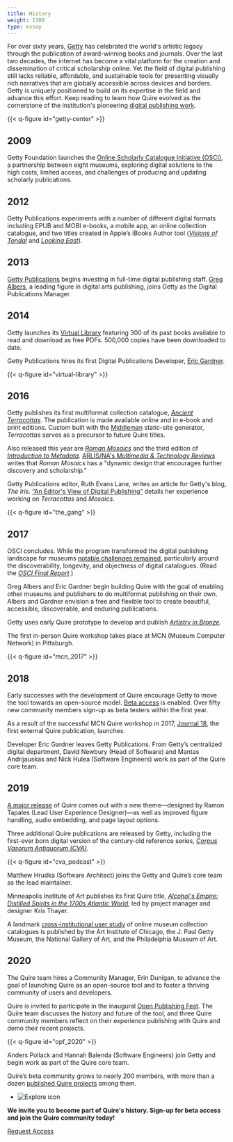 ```yaml
---
title: History
weight: 1300
type: essay
---
```


For over sixty years, [Getty](https://www.getty.edu/) has celebrated the world's artistic legacy through the publication of award-winning books and journals. Over the last two decades, the internet has become a vital platform for the creation and dissemination of critical scholarship online. Yet the field of digital publishing still lacks reliable, affordable, and sustainable tools for presenting visually rich narratives that are globally accessible across devices and borders. Getty is uniquely positioned to build on its expertise in the field and advance this effort. Keep reading to learn how Quire evolved as the cornerstone of the institution's pioneering [digital publishing work](https://www.getty.edu/publications/digital/index.html).

{{< q-figure id="getty-center" >}}

## 2009

Getty Foundation launches the [Online Scholarly Catalogue Initiative (OSCI)](https://www.getty.edu/foundation/initiatives/past/osci/index.html), a partnership between eight museums, exploring digital solutions to the high costs, limited access, and challenges of producing and updating scholarly publications.

## 2012

Getty Publications experiments with a number of different digital formats including EPUB and MOBI e-books, a mobile app, an online collection catalogue, and two titles created in Apple’s iBooks Author tool ([*Visions of Tondal*](https://books.apple.com/us/book/the-visions-of-tondal/id567895177) and [*Looking East*](https://books.apple.com/us/book/looking-east/id605969649)).

## 2013

[Getty Publications](https://www.getty.edu/publications) begins investing in full-time digital publishing staff. [Greg Albers](https://geealbers.net/), a leading figure in digital arts publishing, joins Getty as the Digital Publications Manager.

## 2014

Getty launches its [Virtual Library](https://www.getty.edu/publications/virtuallibrary/) featuring 300 of its past books available to read and download as free PDFs. 500,000 copies have been downloaded to date.

Getty Publications hires its first Digital Publications Developer, [Eric Gardner](https://ericgardner.info/).

{{< q-figure id="virtual-library" >}}

## 2016

Getty publishes its first multiformat collection catalogue, [*Ancient Terracottas*](https://www.getty.edu/publications/terracottas/). The publication is made available online and in e-book and print editions. Custom built with the [Middleman](https://middlemanapp.com/) static-site generator, *Terracottas* serves as a precursor to future Quire titles.

Also released this year are [*Roman Mosaics*](https://www.getty.edu/publications/romanmosaics/) and the third edition of [*Introduction to Metadata*](https://www.getty.edu/publications/intrometadata/). [ARLIS/NA's *Multimedia & Technology Reviews*](https://arlisna.org/publications/multimedia-technology-reviews/1025-roman-mosaics-in-the-j-paul-getty-museum) writes that *Roman Mosaics* has a "dynamic design that encourages further discovery and scholarship."

Getty Publications editor, Ruth Evans Lane, writes an article for Getty's blog, *The Iris*. [“An Editor's View of Digital Publishing”](http://blogs.getty.edu/iris/an-editors-view-of-digital-publishing/) details her experience working on *Terracottas* and *Mosaics*.

{{< q-figure id="the_gang" >}}

## 2017

OSCI concludes. While the program transformed the digital publishing landscape for museums [notable challenges remained](https://www.getty.edu/publications/osci-report//remaining-challenges/), particularly around the discoverability, longevity, and objectness of digital catalogues. (Read the [*OSCI Final Report*](https://www.getty.edu/publications/osci-report//).)

Greg Albers and Eric Gardner begin building Quire with the goal of enabling other museums and publishers to do multiformat publishing on their own. Albers and Gardner envision a free and flexible tool to create beautiful, accessible, discoverable, and enduring publications.

Getty uses early Quire prototype to develop and publish [*Artistry in Bronze*](https://www.getty.edu/publications/artistryinbronze/).

The first in-person Quire workshop takes place at MCN (Museum Computer Network) in Pittsburgh.

{{< q-figure id="mcn_2017" >}}

## 2018

Early successes with the development of Quire encourage Getty to move the tool towards an open-source model. [Beta access](https://docs.google.com/forms/d/e/1FAIpQLSckvPWWyyfZJko6JTqf3slcXCV8vcCgQjAzoW4MfHEt9hDuxQ/viewform) is enabled. Over fifty new community members sign-up as beta testers within the first year.

As a result of the successful MCN Quire workshop in 2017, [Journal 18](http://www.journal18.org/issue5_williams/about/), the first external Quire publication, launches.

Developer Eric Gardner leaves Getty Publications. From Getty’s centralized digital department, David Newbury (Head of Software) and Mantas Andrijauskas and Nick Hulea (Software Engineers) work as part of the Quire core team.

## 2019

[A major release](https://github.com/gettypubs/quire-starter-theme/releases/tag/v0.1.0.alpha.15.3) of Quire comes out with a new theme—designed by Ramon Tapales (Lead User Experience Designer)—as well as improved figure handling, audio embedding, and page layout options.

Three additional Quire publications are released by Getty, including the first-ever born digital version of the century-old reference series, [*Corpus Vasorum Antiquorum (CVA)*](https://www.getty.edu/publications/cva10/).

{{< q-figure id="cva_podcast" >}}

Matthew Hrudka (Software Architect) joins the Getty and Quire’s core team as the lead maintainer.

Minneapolis Institute of Art publishes its first Quire title, [*Alcohol's Empire: Distilled Spirits in the 1700s Atlantic World*](https://artsmia.github.io/alcohols-empire/about/), led by project manager and designer Kris Thayer.

A landmark [cross-institutional user study](https://digpublishing.github.io/catalogues-study/) of online museum collection catalogues is published by the Art Institute of Chicago, the J. Paul Getty Museum, the National Gallery of Art, and the Philadelphia Museum of Art.

## 2020

The Quire team hires a Community Manager, Erin Dunigan, to advance the goal of launching Quire as an open-source tool and to foster a thriving community of users and developers.

Quire is invited to participate in the inaugural [Open Publishing Fest](https://www.openpublishingfest.org/). The Quire team discusses the history and future of the tool, and three Quire community members reflect on their experience publishing with Quire and demo their recent projects.

{{< q-figure id="opf_2020" >}}

Anders Pollack and Hannah Balenda (Software Engineers) join Getty and begin work as part of the Quire core team.

Quire’s beta community grows to nearly 200 members, with more than a dozen [published Quire projects](/community/community-showcase/) among them.

<div class="feature-cards">

- ![Explore icon](/img/illustrations/undraw_community_8nwl.png)
</div>

**We invite you to become part of Quire's history. Sign-up for beta access and join the Quire community today!**

<div class="action-button">

[Request Access](https://docs.google.com/forms/d/e/1FAIpQLSckvPWWyyfZJko6JTqf3slcXCV8vcCgQjAzoW4MfHEt9hDuxQ/viewform)
</div>
